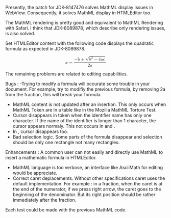 Presently, the patch for JDK-8147476 solves MathML display issues in WebView. Consequently, it solves MathML display in HTMLEditor too.

The MathML rendering is pretty good and equivalent to MathML Rendering with Safari.
I think that JDK-8089878, which describe only rendering issues, is also solved.

Set HTMLEditor content with the following code displays the quadratic formula as expected in JDK-8089878.

<math display="block"> 
   <mrow> 
      <mi>x</mi> 
      <mo>=</mo> 
      <mfrac> 
         <mrow> 
            <mo>−</mo> 
            <mi>b </mi> 
            <mo>±</mo> 
            <msqrt> 
               <mrow> 
                  <msup> 
                     <mi>b</mi> 
                     <mn>2</mn> 
                  </msup> 
                  <mo>−</mo> 
                  <mn>4</mn> 
                  <mi>a</mi> 
                  <mi>c</mi> 
               </mrow> 
            </msqrt> 
         </mrow> 
         <mrow> 
            <mn>2</mn> 
            <mi>a</mi> 
         </mrow> 
      </mfrac> 
   </mrow>
</math>

The remaining problems are related to editing capabilities.

Bugs : 
-Trying to modify a formula will occurate some trouble in your document. For example, try to modifiy the previous formula, by removing 2a from the fraction, this will break your formula.
- MathML content is not updated after an insertion. This only occurs when MathML Token are in a table like in the Mozilla MathML Torture Test.
- Cursor disappears in <mi> token when the identifier name has only one character. If the name of the identifier is longer than 1 character, the cursor appears normaly. This not occurs in <mn> and <mo>.
- In <mo>, cursor disappears too.
- Bad selection logic. Some parts of the formula disappear and selection should be only one rectangle not many rectangles.


Enhancements : A common user can not easily and directly use MathML to insert a mathematic formula in HTMLEditor.
-  MathML language is too verbose, an interface like AsciiMath for editing would be appreciate.
- Correct caret deplacements. Without other specifications caret uses the default implementation. For example : in a fraction, when the caret is at the end of the numerator, if we press right arrow, the caret goes to the beginning of the denominator. But its right position should be rather immediately after the fraction.


Each test could be made with the previous MathML code.